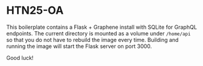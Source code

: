 # HTN25-OA

This boilerplate contains a Flask + Graphene install with SQLite for GraphQL
endpoints. The current directory is mounted as a volume under `/home/api` so
that you do not have to rebuild the image every time. Building and running the
image will start the Flask server on port 3000.

Good luck!
